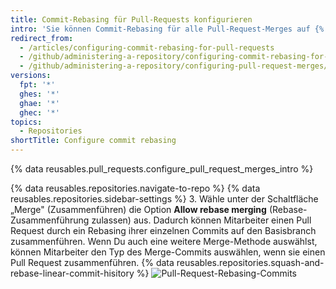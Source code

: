 ```yaml
---
title: Commit-Rebasing für Pull-Requests konfigurieren
intro: 'Sie können Commit-Rebasing für alle Pull-Request-Merges auf {% data variables.product.product_location %} in Ihrem Repository erzwingen, zulassen oder deaktivieren.'
redirect_from:
  - /articles/configuring-commit-rebasing-for-pull-requests
  - /github/administering-a-repository/configuring-commit-rebasing-for-pull-requests
  - /github/administering-a-repository/configuring-pull-request-merges/configuring-commit-rebasing-for-pull-requests
versions:
  fpt: '*'
  ghes: '*'
  ghae: '*'
  ghec: '*'
topics:
  - Repositories
shortTitle: Configure commit rebasing
---
```


{% data reusables.pull_requests.configure_pull_request_merges_intro %}

{% data reusables.repositories.navigate-to-repo %}
{% data reusables.repositories.sidebar-settings %}
3. Wähle unter der Schaltfläche „Merge" (Zusammenführen) die Option **Allow rebase merging** (Rebase-Zusammenführung zulassen) aus. Dadurch können Mitarbeiter einen Pull Request durch ein Rebasing ihrer einzelnen Commits auf den Basisbranch zusammenführen. Wenn Du auch eine weitere Merge-Methode auswählst, können Mitarbeiter den Typ des Merge-Commits auswählen, wenn sie einen Pull Request zusammenführen. {% data reusables.repositories.squash-and-rebase-linear-commit-hisitory %} ![Pull-Request-Rebasing-Commits](/assets/images/help/repository/pr-merge-rebase.png)
